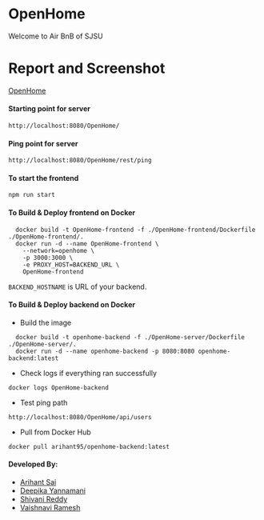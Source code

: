 # OpenHome
Welcome to Air BnB of SJSU

# Report and Screenshot
[OpenHome](./ProjectReport-OpenHome.pdf)

#### Starting point for server
`http://localhost:8080/OpenHome/`

#### Ping point for server
`http://localhost:8080/OpenHome/rest/ping`


#### To start the frontend
`npm run start`

#### To Build & Deploy frontend on Docker
```
  docker build -t OpenHome-frontend -f ./OpenHome-frontend/Dockerfile ./OpenHome-frontend/.
  docker run -d --name OpenHome-frontend \
    --network=openhome \
    -p 3000:3000 \
    -e PROXY_HOST=BACKEND_URL \
    OpenHome-frontend
```
`BACKEND_HOSTNAME` is URL of your backend.

#### To Build & Deploy backend on Docker
- Build the image
```
  docker build -t openhome-backend -f ./OpenHome-server/Dockerfile ./OpenHome-server/.
  docker run -d --name openhome-backend -p 8080:8080 openhome-backend:latest
```

- Check logs if everything ran successfully
```
docker logs OpenHome-backend
```

- Test ping path
```
http://localhost:8080/OpenHome/api/users
```
- Pull from Docker Hub
```
docker pull arihant95/openhome-backend:latest
```

#### Developed  By:
- [Arihant Sai](https://github.com/Arihant1467)
- [Deepika Yannamani](https://github.com/deepikay912)
- [Shivani Reddy](https://github.com/Shivanireddy25)
- [Vaishnavi Ramesh](https://github.com/iivaishnavii)

